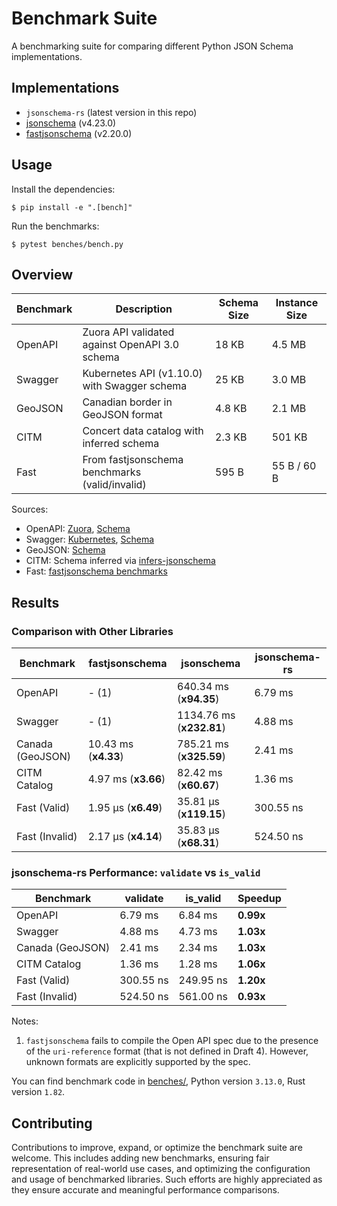 # Benchmark Suite

A benchmarking suite for comparing different Python JSON Schema implementations.

## Implementations

- `jsonschema-rs` (latest version in this repo)
- [jsonschema](https://pypi.org/project/jsonschema/) (v4.23.0)
- [fastjsonschema](https://pypi.org/project/fastjsonschema/) (v2.20.0)

## Usage

Install the dependencies:

```console
$ pip install -e ".[bench]"
```

Run the benchmarks:

```console
$ pytest benches/bench.py
```

## Overview

| Benchmark     | Description                                    | Schema Size | Instance Size |
|----------|------------------------------------------------|-------------|---------------|
| OpenAPI  | Zuora API validated against OpenAPI 3.0 schema | 18 KB       | 4.5 MB        |
| Swagger  | Kubernetes API (v1.10.0) with Swagger schema   | 25 KB       | 3.0 MB        |
| GeoJSON  | Canadian border in GeoJSON format              | 4.8 KB      | 2.1 MB        |
| CITM     | Concert data catalog with inferred schema      | 2.3 KB      | 501 KB        |
| Fast     | From fastjsonschema benchmarks (valid/invalid) | 595 B       | 55 B / 60 B   |

Sources:
- OpenAPI: [Zuora](https://github.com/APIs-guru/openapi-directory/blob/1afd351ddf50e050acdb52937a819ef1927f417a/APIs/zuora.com/2021-04-23/openapi.yaml), [Schema](https://spec.openapis.org/oas/3.0/schema/2021-09-28)
- Swagger: [Kubernetes](https://raw.githubusercontent.com/APIs-guru/openapi-directory/master/APIs/kubernetes.io/v1.10.0/swagger.yaml), [Schema](https://github.com/OAI/OpenAPI-Specification/blob/main/_archive_/schemas/v2.0/schema.json)
- GeoJSON: [Schema](https://geojson.org/schema/FeatureCollection.json)
- CITM: Schema inferred via [infers-jsonschema](https://github.com/Stranger6667/infers-jsonschema)
- Fast: [fastjsonschema benchmarks](https://github.com/horejsek/python-fastjsonschema/blob/master/performance.py#L15)

## Results

### Comparison with Other Libraries

| Benchmark     | fastjsonschema | jsonschema    | jsonschema-rs |
|---------------|----------------|---------------|----------------|
| OpenAPI       | - (1)          | 640.34 ms (**x94.35**) | 6.79 ms     |
| Swagger       | - (1)          | 1134.76 ms (**x232.81**)| 4.88 ms     |
| Canada (GeoJSON) | 10.43 ms (**x4.33**)  | 785.21 ms (**x325.59**) | 2.41 ms |
| CITM Catalog  | 4.97 ms (**x3.66**)   | 82.42 ms (**x60.67**) | 1.36 ms  |
| Fast (Valid)  | 1.95 µs (**x6.49**)   | 35.81 µs (**x119.15**) | 300.55 ns  |
| Fast (Invalid)| 2.17 µs (**x4.14**)   | 35.83 µs (**x68.31**) | 524.50 ns  |

### jsonschema-rs Performance: `validate` vs `is_valid`

| Benchmark     | validate   | is_valid   | Speedup |
|---------------|------------|------------|---------|
| OpenAPI       | 6.79 ms    | 6.84 ms    | **0.99x**   |
| Swagger       | 4.88 ms    | 4.73 ms    | **1.03x**   |
| Canada (GeoJSON) | 2.41 ms | 2.34 ms    | **1.03x**   |
| CITM Catalog  | 1.36 ms    | 1.28 ms    | **1.06x**   |
| Fast (Valid)  | 300.55 ns  | 249.95 ns  | **1.20x**   |
| Fast (Invalid)| 524.50 ns  | 561.00 ns  | **0.93x**   |

Notes:

1. `fastjsonschema` fails to compile the Open API spec due to the presence of the `uri-reference` format (that is not defined in Draft 4). However, unknown formats are explicitly supported by the spec.

You can find benchmark code in [benches/](benches/), Python version `3.13.0`, Rust version `1.82`.

## Contributing

Contributions to improve, expand, or optimize the benchmark suite are welcome. This includes adding new benchmarks, ensuring fair representation of real-world use cases, and optimizing the configuration and usage of benchmarked libraries. Such efforts are highly appreciated as they ensure accurate and meaningful performance comparisons.
